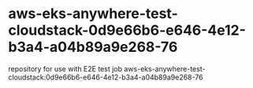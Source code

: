 # aws-eks-anywhere-test-cloudstack-0d9e66b6-e646-4e12-b3a4-a04b89a9e268-76
repository for use with E2E test job aws-eks-anywhere-test-cloudstack:0d9e66b6-e646-4e12-b3a4-a04b89a9e268-76
